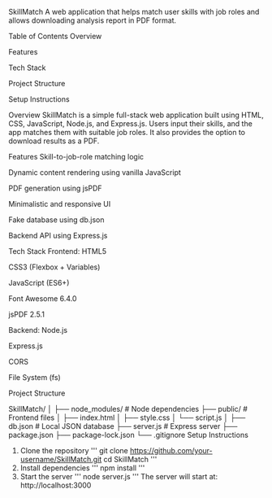 SkillMatch
A web application that helps match user skills with job roles and allows downloading analysis report in PDF format.

Table of Contents
Overview

Features

Tech Stack

Project Structure

Setup Instructions


Overview
SkillMatch is a simple full-stack web application built using HTML, CSS, JavaScript, Node.js, and Express.js.
Users input their skills, and the app matches them with suitable job roles. It also provides the option to download results as a PDF.

Features
Skill-to-job-role matching logic

Dynamic content rendering using vanilla JavaScript

PDF generation using jsPDF

Minimalistic and responsive UI

Fake database using db.json

Backend API using Express.js

Tech Stack
Frontend:
HTML5

CSS3 (Flexbox + Variables)

JavaScript (ES6+)

Font Awesome 6.4.0

jsPDF 2.5.1

Backend:
Node.js

Express.js

CORS

File System (fs)

Project Structure

SkillMatch/
│
├── node_modules/           # Node dependencies
├── public/                 # Frontend files
│   ├── index.html
│   ├── style.css
│   └── script.js
│
├── db.json                 # Local JSON database
├── server.js               # Express server
├── package.json
├── package-lock.json
└── .gitignore
Setup Instructions
1. Clone the repository
'''
git clone https://github.com/your-username/SkillMatch.git
cd SkillMatch
'''
3. Install dependencies
'''
npm install
'''
5. Start the server
'''
node server.js
'''
The server will start at: http://localhost:3000

